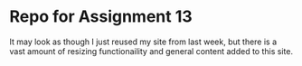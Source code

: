 # Repo for Assignment 13

It may look as though I just reused my site from last week, but there is a vast amount of resizing functionaility and general content added to this site.
